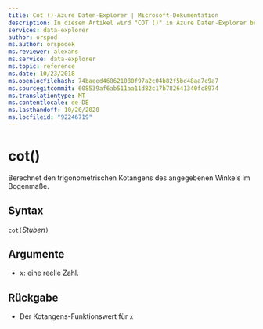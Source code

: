 ```yaml
---
title: Cot ()-Azure Daten-Explorer | Microsoft-Dokumentation
description: In diesem Artikel wird "COT ()" in Azure Daten-Explorer beschrieben.
services: data-explorer
author: orspod
ms.author: orspodek
ms.reviewer: alexans
ms.service: data-explorer
ms.topic: reference
ms.date: 10/23/2018
ms.openlocfilehash: 74baeed468621080f97a2c04b82f5bd48aa7c9a7
ms.sourcegitcommit: 608539af6ab511aa11d82c17b782641340fc8974
ms.translationtype: MT
ms.contentlocale: de-DE
ms.lasthandoff: 10/20/2020
ms.locfileid: "92246719"
---
```

# <a name="cot"></a>cot()

Berechnet den trigonometrischen Kotangens des angegebenen Winkels im Bogenmaße.

## <a name="syntax"></a>Syntax

`cot(`*Stuben*`)`

## <a name="arguments"></a>Argumente

* *x*: eine reelle Zahl.

## <a name="returns"></a>Rückgabe

* Der Kotangens-Funktionswert für `x`